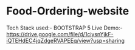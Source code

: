 # Food-Ordering-website
Tech Stack used:- BOOTSTRAP 5
Live Demo:- https://drive.google.com/file/d/1ciysnYjkF-iQTEHdEC4jqZdgeRVAPEEq/view?usp=sharing
